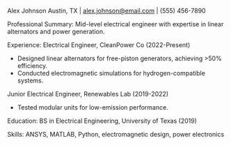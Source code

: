 Alex Johnson
Austin, TX | alex.johnson@email.com | (555) 456-7890

Professional Summary:
Mid-level electrical engineer with expertise in linear alternators and power generation.

Experience:
Electrical Engineer, CleanPower Co (2022-Present)
- Designed linear alternators for free-piston generators, achieving >50% efficiency.
- Conducted electromagnetic simulations for hydrogen-compatible systems.

Junior Electrical Engineer, Renewables Lab (2019-2022)
- Tested modular units for low-emission performance.

Education:
BS in Electrical Engineering, University of Texas (2019)

Skills:
ANSYS, MATLAB, Python, electromagnetic design, power electronics